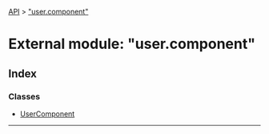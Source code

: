 [API](../README.md) > ["user.component"](../modules/_user_component_.md)

# External module: "user.component"

## Index

### Classes

* [UserComponent](../classes/_user_component_.usercomponent.md)

---

